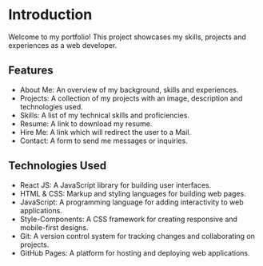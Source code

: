 # Introduction
Welcome to my portfolio! This project showcases my skills, projects and experiences as a web developer.

## Features
- About Me: An overview of my background, skills and experiences.
- Projects: A collection of my projects with an image, description and technologies used.
- Skills: A list of my technical skills and proficiencies.
- Resume: A link to download my resume.
- Hire Me: A link which will redirect the user to a Mail.
- Contact: A form to send me messages or inquiries.

## Technologies Used
- React JS: A JavaScript library for building user interfaces.
- HTML & CSS: Markup and styling languages for building web pages.
- JavaScript: A programming language for adding interactivity to web applications.
- Style-Components: A CSS framework for creating responsive and mobile-first designs.
- Git: A version control system for tracking changes and collaborating on projects.
- GitHub Pages: A platform for hosting and deploying web applications.
